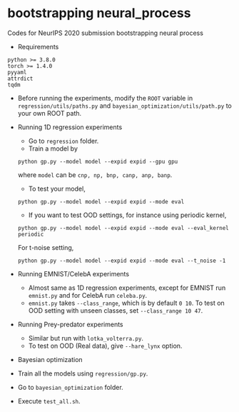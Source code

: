 # bootstrapping neural_process

Codes for NeurIPS 2020 submission bootstrapping neural process

* Requirements
```
python >= 3.8.0
torch >= 1.4.0
pyyaml
attrdict
tqdm
```

* Before running the experiments, modify the ```ROOT``` variable in ```regression/utils/paths.py```  and ```bayesian_optimization/utils/path.py``` to your own ROOT path.

* Running 1D regression experiments
  * Go to ```regression``` folder.
  * Train a model by
  ```
  python gp.py --model model --expid expid --gpu gpu 
  ```
  where ```model``` can be ```cnp, np, bnp, canp, anp, banp```.  
  * To test your model, 
  ```
  python gp.py --model model --expid expid --mode eval
  ```
  * If you want to test OOD settings, for instance using periodic kernel,
  ```
  python gp.py --model model --expid expid --mode eval --eval_kernel periodic
  ```
  For t-noise setting,
  ```
  python gp.py --model model --expid expid --mode eval --t_noise -1
  ```
  
* Running EMNIST/CelebA experiments
  * Almost same as 1D regression experiments, except for EMNIST run ```emnist.py``` and for CelebA run ```celeba.py```.
  * ```emnist.py``` takes ```--class_range```, which is by default ```0 10```. To test on OOD setting with unseen classes, set ```--class_range 10 47```.
  
* Running Prey-predator experiments
  * Similar but run with ```lotka_volterra.py```.
  * To test on OOD (Real data), give ```--hare_lynx``` option.
  
 * Bayesian optimization
  * Train all the models using ```regression/gp.py```.
  * Go to ```bayesian_optimization``` folder.
  * Execute ```test_all.sh```.

  
